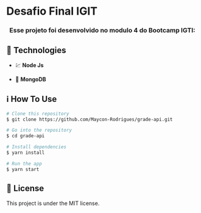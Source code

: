 # Desafio Final IGIT

<h3  align="center"> Esse projeto foi desenvolvido no modulo 4 do Bootcamp IGTI:</h3>



## :rocket: Technologies

- 💹 **Node Js**

- 📄 **MongoDB**

  

## :information_source: How To Use

```bash
# Clone this repository
$ git clone https://github.com/Maycon-Rodrigues/grade-api.git

# Go into the repository
$ cd grade-api

# Install dependencies
$ yarn install

# Run the app
$ yarn start
```

## :memo: License

This project is under the MIT license.

